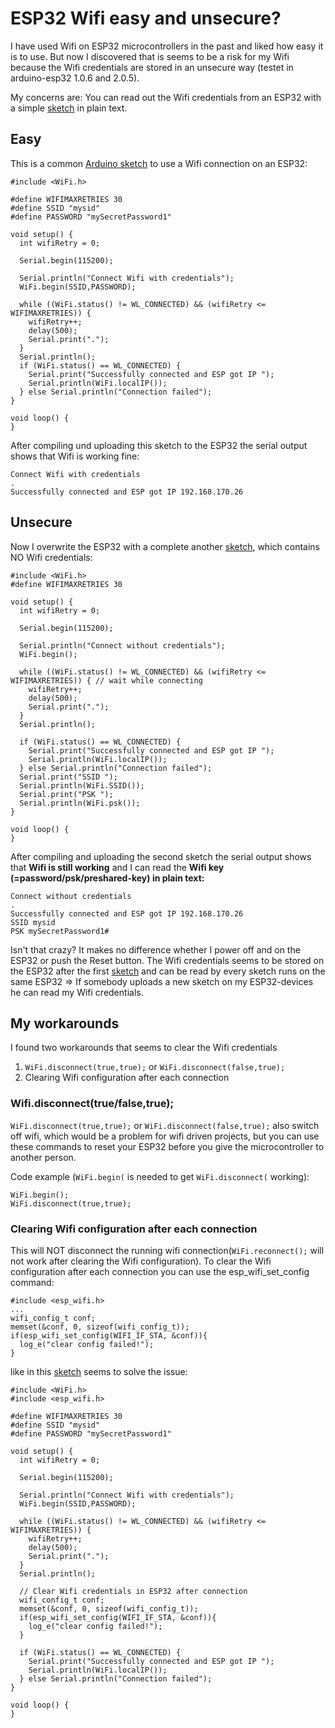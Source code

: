 # ESP32 Wifi easy and unsecure?
I have used Wifi on ESP32 microcontrollers in the past and liked how easy it is to use. But now I discovered that is seems to be a risk for my Wifi because the Wifi credentials are stored in an unsecure way (testet in arduino-esp32 1.0.6 and 2.0.5).

My concerns are: You can read out the Wifi credentials from an ESP32 with a simple [sketch](src/WiFiWithoutCredentials.ino) in plain text.

## Easy
This is a common [Arduino sketch](src/WiFiWithCredentials.ino) to use a Wifi connection on an ESP32:
```
#include <WiFi.h>

#define WIFIMAXRETRIES 30
#define SSID "mysid"
#define PASSWORD "mySecretPassword1"

void setup() {
  int wifiRetry = 0;

  Serial.begin(115200);

  Serial.println("Connect Wifi with credentials");
  WiFi.begin(SSID,PASSWORD);

  while ((WiFi.status() != WL_CONNECTED) && (wifiRetry <= WIFIMAXRETRIES)) {
    wifiRetry++;
    delay(500);
    Serial.print(".");
  }
  Serial.println();
  if (WiFi.status() == WL_CONNECTED) {
    Serial.print("Successfully connected and ESP got IP ");
    Serial.println(WiFi.localIP());
  } else Serial.println("Connection failed");
}

void loop() {
}
```
After compiling und uploading this sketch to the ESP32 the serial output shows that Wifi is working fine:
```
Connect Wifi with credentials
.
Successfully connected and ESP got IP 192.168.170.26
```
## Unsecure
Now I overwrite the ESP32 with a complete another [sketch](src/WiFiWithoutCredentials.ino), which contains NO Wifi credentials:
```
#include <WiFi.h>
#define WIFIMAXRETRIES 30

void setup() {
  int wifiRetry = 0;

  Serial.begin(115200);

  Serial.println("Connect without credentials");
  WiFi.begin();

  while ((WiFi.status() != WL_CONNECTED) && (wifiRetry <= WIFIMAXRETRIES)) { // wait while connecting
    wifiRetry++;
    delay(500);
    Serial.print(".");
  }
  Serial.println();
  
  if (WiFi.status() == WL_CONNECTED) {
    Serial.print("Successfully connected and ESP got IP ");
    Serial.println(WiFi.localIP());
  } else Serial.println("Connection failed");
  Serial.print("SSID ");
  Serial.println(WiFi.SSID());
  Serial.print("PSK ");
  Serial.println(WiFi.psk());
}

void loop() {
}
```
After compiling and uploading the second sketch the serial output shows that **Wifi is still working** and I can read the **Wifi key (=password/psk/preshared-key) in plain text:**
```
Connect without credentials
.
Successfully connected and ESP got IP 192.168.170.26
SSID mysid
PSK mySecretPassword1#
```
Isn't that crazy? It makes no difference whether I power off and on the ESP32 or push the Reset button. The Wifi credentials seems to be stored on the ESP32 after the first [sketch](src/WiFiWithCredentials.ino) and can be read by every sketch runs on the same ESP32 => If somebody uploads a new sketch on my ESP32-devices he can read my Wifi credentials.
## My workarounds
I found two workarounds that seems to clear the Wifi credentials
1) `WiFi.disconnect(true,true);` or `WiFi.disconnect(false,true);`
2) Clearing Wifi configuration after each connection
### Wifi.disconnect(true/false,true);
`WiFi.disconnect(true,true);` or `WiFi.disconnect(false,true);` also switch off wifi, which would be a problem for wifi driven projects, but you can use these commands to reset your ESP32 before you give the microcontroller to another person.

Code example (`WiFi.begin(` is needed to get `WiFi.disconnect(` working):
```
WiFi.begin();
WiFi.disconnect(true,true);
```
### Clearing Wifi configuration after each connection
This will NOT disconnect the running wifi connection(`WiFi.reconnect();` will not work after clearing the Wifi configuration). To clear the Wifi configuration after each connection you can use the esp_wifi_set_config command:
```
#include <esp_wifi.h>
...
wifi_config_t conf;
memset(&conf, 0, sizeof(wifi_config_t));
if(esp_wifi_set_config(WIFI_IF_STA, &conf)){
  log_e("clear config failed!");
}
```
like in this [sketch](src/WifiWithSecureCredentials.ino) seems to solve the issue:
```
#include <WiFi.h>
#include <esp_wifi.h>

#define WIFIMAXRETRIES 30
#define SSID "mysid"
#define PASSWORD "mySecretPassword1"

void setup() {
  int wifiRetry = 0;

  Serial.begin(115200);

  Serial.println("Connect Wifi with credentials");
  WiFi.begin(SSID,PASSWORD);

  while ((WiFi.status() != WL_CONNECTED) && (wifiRetry <= WIFIMAXRETRIES)) {
    wifiRetry++;
    delay(500);
    Serial.print(".");
  }
  Serial.println();
  
  // Clear Wifi credentials in ESP32 after connection
  wifi_config_t conf;
  memset(&conf, 0, sizeof(wifi_config_t));
  if(esp_wifi_set_config(WIFI_IF_STA, &conf)){
    log_e("clear config failed!");
  }

  if (WiFi.status() == WL_CONNECTED) {
    Serial.print("Successfully connected and ESP got IP ");
    Serial.println(WiFi.localIP());
  } else Serial.println("Connection failed");
}

void loop() {
}
```

